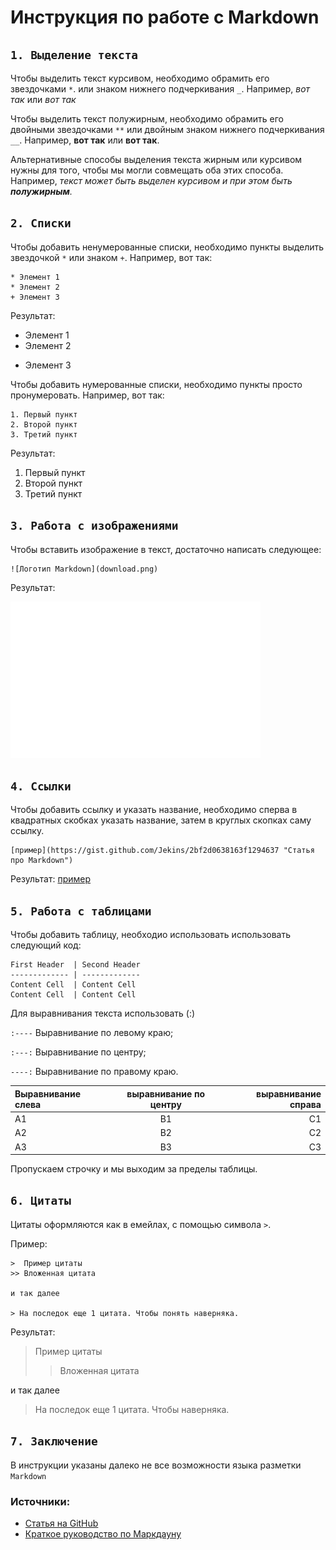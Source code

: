﻿# Инструкция по работе с Markdown

## `1. Выделение текста`

Чтобы выделить текст курсивом, необходимо обрамить его звездочками `*`. или знаком нижнего подчеркивания `_`.
Например, *вот так* или _вот так_

Чтобы выделить текст полужирным, необходимо обрамить его двойными звездочками `**` или двойным знаком нижнего подчеркивания `__`.
Например, **вот так** или __вот так__.

Альтернативные способы выделения текста жирным или курсивом нужны для того, чтобы мы могли совмещать оба этих способа. Например, _текст может быть выделен курсивом и при этом быть **полужирным**._


## `2. Списки`

Чтобы добавить ненумерованные списки, необходимо пункты выделить звездочкой `*` или знаком `+`.
Например, вот так:
```
* Элемент 1
* Элемент 2
+ Элемент 3
```
Результат:
* Элемент 1
* Элемент 2
+ Элемент 3

Чтобы добавить нумерованные списки, необходимо пункты просто пронумеровать.
Например, вот так:
```
1. Первый пункт
2. Второй пункт
3. Третий пункт
```
Результат:
1. Первый пункт
2. Второй пункт
3. Третий пункт

## `3. Работа с изображениями`

Чтобы вставить изображение в текст, достаточно написать следующее:
```
![Логотип Markdown](download.png)
```
Результат:

![Логотип Markdown](download.png)

## `4. Ссылки`

Чтобы добавить ссылку и указать название, необходимо сперва в квадратных скобках указать название, затем в круглых скопках саму ссылку.

```
[пример](https://gist.github.com/Jekins/2bf2d0638163f1294637 "Статья про Markdown")
```
Результат:
[пример](https://gist.github.com/Jekins/2bf2d0638163f1294637 "Статья про Markdown")

## `5. Работа с таблицами`

Чтобы добавить таблицу, необходио использовать использовать следующий код:
```
First Header  | Second Header
------------- | -------------
Content Cell  | Content Cell
Content Cell  | Content Cell
```

Для выравнивания текста использовать (:)

`:----` Выравнивание по левому краю;

`:---:` Выравнивание по центру;

`----:` Выравнивание по правому краю.

Выравнивание слева | выравнивание по центру | выравнивание справа
:----- | :----: | -----:
A1     |B1      |C1   
A2     |B2      |C2
A3     |B3      |C3

Пропускаем строчку и мы выходим за пределы таблицы.

## `6. Цитаты`

Цитаты оформляются как в емейлах, с помощью символа `>`.

Пример:
```
>  Пример цитаты
>> Вложенная цитата

и так далее

> На последок еще 1 цитата. Чтобы понять наверняка.
```
Результат:

>  Пример цитаты
>> Вложенная цитата

и так далее

> На последок еще 1 цитата. Чтобы наверняка.

## `7. Заключение`

В инструкции указаны далеко не все возможности языка разметки `Markdown`

### Источники:
* [Статья на GitHub](https://gist.github.com/Jekins/2bf2d0638163f1294637 "Статья от Jekins")
* [Краткое руководство по Маркдауну](https://paulradzkov.com/2014/markdown_cheatsheet/ "Статья от Павел Радьков")
